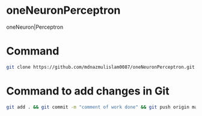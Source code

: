 # oneNeuronPerceptron
oneNeuron|Perceptron

# Command
```bash
git clone https://github.com/mdnazmulislam0087/oneNeuronPerceptron.git

```



# Command to add changes in Git

```bash
git add . && git commit -m "comment of work done" && git push origin main
```
